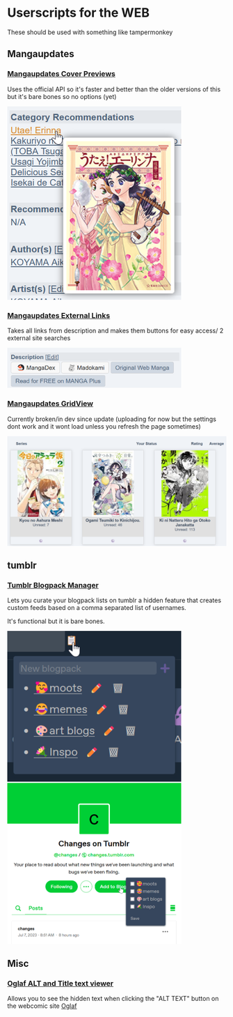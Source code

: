 # Userscripts for the WEB
These should be used with something like tampermonkey



## Mangaupdates
### [Mangaupdates Cover Previews](https://raw.githubusercontent.com/Reibies/WEB_Userscripts/master/Mangaupdates/MU_hover_cover.user.js)
Uses the official API so it's faster and better than the older versions of this but it's bare bones so no options (yet)

<img src="https://raw.githubusercontent.com/Reibies/WEB_Userscripts/master/Mangaupdates/cover_hover.png" width="400">

### [Mangaupdates External Links](https://raw.githubusercontent.com/Reibies/WEB_Userscripts/refs/heads/master/Mangaupdates/MU_Ext_links.user.js)
Takes all links from description and makes them buttons for easy access/ 2 external site searches

<img src="https://raw.githubusercontent.com/Reibies/WEB_Userscripts/master/Mangaupdates/ExtLinks_new.png" width="400">

### [Mangaupdates GridView](https://raw.githubusercontent.com/Reibies/WEB_Userscripts/refs/heads/master/Mangaupdates/MU_GridView.user.js)
Currently broken/in dev since update (uploading for now but the settings dont work and it wont load unless you refresh the page sometimes)

<img src="https://raw.githubusercontent.com/Reibies/WEB_Userscripts/master/Mangaupdates/GridView.png" width="800">

## tumblr
### [Tumblr Blogpack Manager](https://raw.githubusercontent.com/Reibies/WEB_Userscripts/master/tumblr/tumblr%20category%20revison.js)
Lets you curate your blogpack lists on tumblr a hidden feature that creates custom feeds based on a comma separated list of  usernames.

It's functional but it is bare bones.

<img src="https://github.com/Reibies/WEB_Userscripts/blob/master/tumblr/firefox_RIUA4Zv8Yn.png" width="400"> <img src="https://raw.githubusercontent.com/Reibies/WEB_Userscripts/master/tumblr/firefox_npczlAcVTd.png" width="400">

## Misc
### [Oglaf ALT and Title text viewer](https://raw.githubusercontent.com/Reibies/WEB_Userscripts/master/MISC/Oglaf%20ALT.user.js)
Allows you to see the hidden text when clicking the "ALT TEXT" button on the webcomic site [Oglaf](https://www.oglaf.com/)

